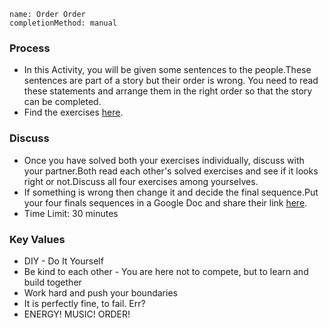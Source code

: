 ```ngMeta
name: Order Order 
completionMethod: manual
```

### Process

- In this Activity, you will be given some sentences to the people.These sentences are part of a story but their order is wrong. You need to read these statements and arrange them in the right order so that the story can be completed.  
- Find the exercises [here](https://docs.google.com/document/d/e/2PACX-1vQLsdHNZzzZ6CMz3XaBeQeoGcIPqpzk6Kvkcyx89JF9fHiAgEH7yXGFjkWYM3q4CZb2uDkl5u4hjtYm/pub).

### Discuss

- Once you have solved both your exercises individually, discuss with your partner.Both read each other's solved exercises and see if it looks right or not.Discuss all four exercises among yourselves.
- If something is wrong then change it and decide the final sequence.Put your four finals sequences in a Google Doc and share their link [here](https://docs.google.com/spreadsheets/d/1xVhfwBLCELZWry-aPzgDxX1Jz3J7YA5MLP4A2wwqebE/edit#gid=0).
- Time Limit: 30 minutes

### Key Values
- DIY - Do It Yourself
- Be kind to each other - You are here not to compete, but to learn and build together
- Work hard and push your boundaries
- It is perfectly fine, to fail. Err?
- ENERGY! MUSIC! ORDER!



